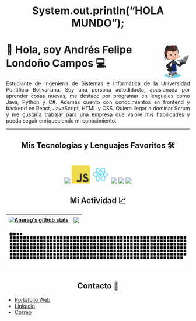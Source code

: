 <h1 align="center"> System.out.println(“HOLA MUNDO”);  
</h1>

# <img src="https://github.com/ApidriuC/ApidriuC/blob/main/octogato.png" width=15% align=right /> 👋 Hola, soy Andrés Felipe Londoño Campos 💻 

<p align="justify">
  Estudiante de Ingeniería de Sistemas e Informática de la Universidad Pontificia Bolivariana. Soy una persona         autodidacta, apasionada por aprender cosas     nuevas, me destaco por programar en lenguajes como Java, Python y C#. Además cuento con conocimientos en frontend y backend   en React, JavaScript, HTML y CSS. Quiero llegar a dominar Scrum y me gustaría trabajar para una empresa que valore mis habilidades y pueda seguir enriqueciendo mi       conocimiento.
</p>
<hr>

<h2 align="center"> Mis Tecnologías y Lenguajes Favoritos 🛠</h2>
<br>

<div align="center">
<code><img height="50" src="https://www.gmkfreelogos.com/logos/J/img/Java-3.gif"></code>
<code><img height="50" src="https://raw.githubusercontent.com/github/explore/80688e429a7d4ef2fca1e82350fe8e3517d3494d/topics/javascript/javascript.png"></code>
<code><img height="50" src="https://raw.githubusercontent.com/github/explore/80688e429a7d4ef2fca1e82350fe8e3517d3494d/topics/react/react.png"></code>
<code><img height="50" src="https://play-lh.googleusercontent.com/85WnuKkqDY4gf6tndeL4_Ng5vgRk7PTfmpI4vHMIosyq6XQ7ZGDXNtYG2s0b09kJMw"></code>
<code><img height="50" src="https://play-lh.googleusercontent.com/uGqP7F-E_eaEwTb3hMz63MWf0YKRSK6n9INBwibBSOrGDg6B3sd-ACuqNrR312ohdQ"></code>
<code><img height="50" src="https://cdn-icons-png.flaticon.com/512/5968/5968242.png"></code>
</div>
  

<h2 align="center"> Mi Actividad 📈</h2>

<div align="center">
  
| <a href="https://github.com/anuraghazra/github-readme-stats"><img align="center" src="https://github-readme-stats.vercel.app/api?username=ApidriuC&show_icons=true&include_all_commits=true&theme=buefy&hide_border=true" alt="Anurag's github stats" /></a> | <a href="https://github.com/anuraghazra/github-readme-stats"><img align="center" src="https://github-readme-stats.vercel.app/api/top-langs/?username=ApidriuC&layout=compact&theme=buefy&hide_border=true" /></a> |
| ------------- | ------------- |
  
</div>


<p align="center">
<!--SNAKE-->
   <img src="https://github.com/ApidriuC/ApidriuC/blob/main/github-contribution-grid-snake.svg" alt="snake">
</p>



<h2 align="center"> Contacto 📩 </h2>

- [Portafolio Web](https://portafolio-andres-londono.netlify.app/)
- [Linkedin](https://www.linkedin.com/in/andr%C3%A9s-felipe-londo%C3%B1o-campos-b03741222/)
- [Correo](mailto:andresfloncam@gmail.com)



